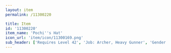 ```yaml
---
layout: item
permalink: /11300220

title: Item
id: '11300220'
item_name: 'Pochi''s Hat'
icon_url: 'item/icon/11300169.png'
sub_header: ['Requires Level 42', 'Job: Archer, Heavy Gunner', 'Gender: All']
---
```


